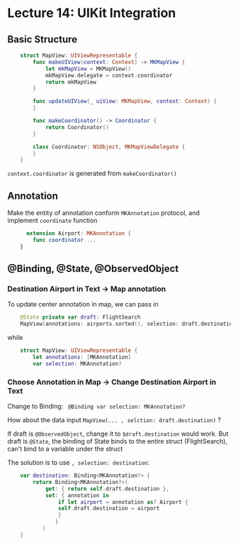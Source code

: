 # Lecture 14: UIKit Integration


## Basic Structure



```swift 
    struct MapView: UIViewRepresentable {
        func makeUIView(context: Context) -> MKMapView {
            let mkMapView = MKMapView()
            mkMapView.delegate = context.coordinator
            return mkMapView
        }

        func updateUIView(_ uiView: MKMapView, context: Context) {
        }

        func makeCoordinator() -> Coordinator {
            return Coordinator()
        }

        class Coordinator: NSObject, MKMapViewDelegate {
        }
    } 
 ```



`context.coordinator` is generated from `makeCoordinator()`



## Annotation

Make the entity of annotation conform `MKAnnotation` protocol, and implement `coordinate` function

```swift
      extension Airport: MKAnnotation {
        func coordinator ...
    }
```


## @Binding, @State, @ObservedObject

###  Destination Airport  in Text -> Map annotation

To update center annotation in map, we can pass in
   
```swift 
    @State private var draft: FlightSearch
    MapView(annotations: airports.sorted(), selection: draft.destination)
```

while 
     
```swift 
    struct MapView: UIViewRepresentable {
        let annotations: [MKAnnotation]
        var selection: MKAnnotation?
 ```


### Choose Annotation in Map -> Change Destination Airport in Text

Change to Binding:  ` @Binding var selection: MKAnnotation?`

How about the data input  `MapView(... , selction: draft.destination)` ?

If draft is `@ObservedObject`, change it to `$draft.destination` would work.
But draft is `@State`, the binding of State binds to the entire struct (FlightSearch), can't bind to a variable under the struct

The solution is to use `, selection: destination`:

     
```swift 
    var destination: Binding<MKAnnotation?> {
        return Binding<MKAnnotation?>(
            get: { return self.draft.destination },
            set: { annotation in
                if let airport = annotation as? Airport {
                self.draft.destination = airport
                }
               }
           )
    }
  ```
